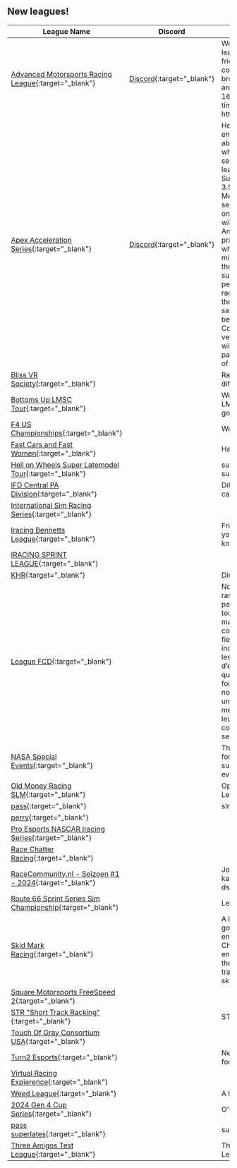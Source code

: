 ## New leagues!

| League Name | Discord | About |
|--------------------------------------------------------------------------------------------------------------------------------------|----------------------------------------------------------|--------------------------------------------------------------------------------------------------------------------------------------------------------------------------------------------------------------------------------------------------------------------------------------------------------------------------------------------------------------------------------------------------------------------------------------------------------------------------------------------------------------------------------------------------------------------------------------------------------------------------------------------------------------------------------------------------------------------------------------------------------------------------------------------------------------------------------------------|
|[Advanced Motorsports Racing League](https://members.iracing.com/membersite/member/LeagueView.do?league=10394){:target="_blank"} |[Discord](https://discord.gg/fyKuhGYuZE){:target="_blank"} |Welcome\. We are a new league started by a group of friends\. We have a race control/steward and a broadcaster\. This season we are racing GTP cars on a 13\-16 track calendar, with races 2 times a month   Join us at https://discord\.gg/fyKuhGYuZE |
|[Apex Acceleration Series](https://members.iracing.com/membersite/member/LeagueView.do?league=10405){:target="_blank"} |[Discord](https://discord.gg/Zcxmry3k8A){:target="_blank"} |Hello fellow Formula enthusiast\!   This League is about starting a Formula action which so far never has been seen\!  A Multiclass Formula league which will contain: Superformula, Formula Renault 3\.5 as well as the famous Mercedes AMG W13\.   Our session times will probably be on Friday 0am UTC \(but there will be votes of course\!\)\.\.\. Anyways\.\.\. the duration of the practice will be 1\.5 hours\.\.\. which means the Q will take 30 minutes\. The race itself will then take another hour which sums up to a total of 3 hours per week for the official first racing season\!  Besides that there will be weekly practice sessions hosted a few days before the race happens\!   Come and register now for the very first season of us which will start in January\!  The participation of course is free of charge\! |
|[Bliss VR Society](https://members.iracing.com/membersite/member/LeagueView.do?league=10420){:target="_blank"} | |Racing for people with different abilities |
|[Bottoms Up LMSC Tour](https://members.iracing.com/membersite/member/LeagueView.do?league=10393){:target="_blank"} | |We are a series that takes LMSC cars and provides a good quality racing tour |
|[F4 US Championships](https://members.iracing.com/membersite/member/LeagueView.do?league=10414){:target="_blank"} | |We go to most F4 US Tracks |
|[Fast Cars and Fast Women](https://members.iracing.com/membersite/member/LeagueView.do?league=10400){:target="_blank"} | |Hard Charging, But Respectful |
|[Hell on Wheels Super Latemodel Tour](https://members.iracing.com/membersite/member/LeagueView.do?league=10403){:target="_blank"} | |super lates every other sunday\. fixed |
|[IFD Central PA Division](https://members.iracing.com/membersite/member/LeagueView.do?league=10390){:target="_blank"} | |Different track and different car every Thursday @ 9:30pm |
|[International Sim Racing Series](https://members.iracing.com/membersite/member/LeagueView.do?league=10419){:target="_blank"} | | |
|[Iracing Bennetts League](https://members.iracing.com/membersite/member/LeagueView.do?league=10397){:target="_blank"} | |Friendly fun league for old and young to gain experience and knowledge |
|[IRACING SPRINT LEAGUE](https://members.iracing.com/membersite/member/LeagueView.do?league=10404){:target="_blank"} | | |
|[KHR](https://members.iracing.com/membersite/member/LeagueView.do?league=10402){:target="_blank"} | |Dirt/Asphalt |
|[League FCD](https://members.iracing.com/membersite/member/LeagueView.do?league=10399){:target="_blank"} | |Notre communauté vise à rassembler des gens qui partagent l’amour de la course tout en s’amusant et en maintenant un esprit de compétition\. Nous sommes fiers d’être amicaux et inclusifs, et accueillons tous les niveaux de compétence et d’expérience\. Nous croyons que la course peut être à la fois sérieuse et agréable, et nous nous efforçons de créer un environnement où nos membres peuvent améliorer leurs compétences tout en construisant des amitiés et un sens de la communauté\. |
|[NASA Special Events](https://members.iracing.com/membersite/member/LeagueView.do?league=10408){:target="_blank"} | |This is a special events league for NASA and ASN\. Drivers are subject to removal once the event is complete\. |
|[Old Money Racing SLM](https://members.iracing.com/membersite/member/LeagueView.do?league=10410){:target="_blank"} | |Open Setup Super Late Model League |
|[pass](https://members.iracing.com/membersite/member/LeagueView.do?league=10411){:target="_blank"} | |slm |
|[perry](https://members.iracing.com/membersite/member/LeagueView.do?league=10398){:target="_blank"} | | |
|[Pro Esports NASCAR Iracing Series](https://members.iracing.com/membersite/member/LeagueView.do?league=10406){:target="_blank"} | | |
|[Race Chatter Racing](https://members.iracing.com/membersite/member/LeagueView.do?league=10392){:target="_blank"} | | |
|[RaceCommunity\.nl \- Seizoen \#1 \- 2024](https://members.iracing.com/membersite/member/LeagueView.do?league=10415){:target="_blank"} | |Join onze league en maak kans op mooie prijzen   Discord: dsg\.gg/racecommunity |
|[Route 66 Sprint Series Sim Championship](https://members.iracing.com/membersite/member/LeagueView.do?league=10413){:target="_blank"} | |League Info |
|[Skid Mark Racing](https://members.iracing.com/membersite/member/LeagueView.do?league=10396){:target="_blank"} | |A league to mimic the good/bad/ugly of budget endurance racing \(Lemons or Champcar\) format \(without the endurance\) where we max out the number of vehicles on the track with people of various skill levels\. |
|[Square Motorsports FreeSpeed 2](https://members.iracing.com/membersite/member/LeagueView.do?league=10391){:target="_blank"} | | |
|[STR "Short Track Racking"](https://members.iracing.com/membersite/member/LeagueView.do?league=10416){:target="_blank"} | |STR "Short Track Racking" |
|[Touch Of Gray Consortium USA](https://members.iracing.com/membersite/member/LeagueView.do?league=10389){:target="_blank"} | | |
|[Turn2 Esports](https://members.iracing.com/membersite/member/LeagueView.do?league=10417){:target="_blank"} | |New League trying to find its footing in the world of esports |
|[Virtual Racing Expierence](https://members.iracing.com/membersite/member/LeagueView.do?league=10401){:target="_blank"} | | |
|[Weed League](https://members.iracing.com/membersite/member/LeagueView.do?league=10395){:target="_blank"} | |A league for the rest of us\. |
|[2024 Gen 4 Cup Series](https://members.iracing.com/membersite/member/LeagueView.do?league=10409){:target="_blank"} | |O'Quinn / Callahan |
|[pass superlates](https://members.iracing.com/membersite/member/LeagueView.do?league=10412){:target="_blank"} | |super latemodel fun |
|[Three Amigos Test League](https://members.iracing.com/membersite/member/LeagueView.do?league=10418){:target="_blank"} | |The Three Amigos Test League |

